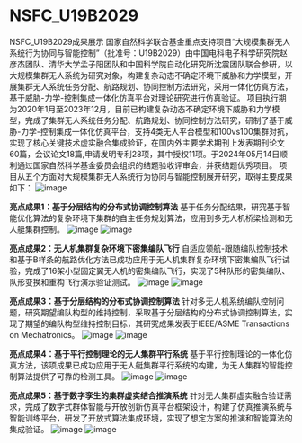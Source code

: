 # NSFC_U19B2029
NSFC_U19B2029成果展示
    国家自然科学联合基金重点支持项目“大规模集群无人系统行为协同与智能控制”（批准号：U19B2029）由中国电科电子科学研究院赵彦杰团队、清华大学孟子阳团队和中国科学院自动化研究所沈震团队联合参研，以大规模集群无人系统为研究对象，构建复杂动态不确定环境下威胁和力学模型，开展集群无人系统任务分配、航路规划、协同控制方法研究，采用一体化仿真方法，基于威胁-力学-控制集成一体化仿真平台对理论研究进行仿真验证。
    项目执行期为2020年1月至2023年12月，目前已构建复杂动态不确定环境下威胁和力学模型，完成了集群无人系统任务分配、航路规划、协同控制方法研究，研制了基于威胁-力学-控制集成一体化仿真平台，支持4类无人平台模型和100vs100集群对抗，实现了核心关键技术虚实融合集成验证，在国内外主要学术期刊上发表期刊论文60篇，会议论文18篇,申请发明专利28项，其中授权11项。于2024年05月14日顺利通过国家自然科学基金委员会组织的结题验收评审会，并获结题优秀项目。
    项目从五个方面对大规模集群无人系统行为协同与智能控制展开研究，取得主要成果如下：
    ![image](https://github.com/libaohua-new/NSFC_U19B2029/assets/59918892/2d328e50-d0cf-4822-9293-f5496cca11d4)

**亮点成果1：基于分层结构的分布式协调控制算法**
基于任务分配结果，研究基于智能优化算法的复杂环境下集群的自主任务规划算法，应用到多无人机桥梁检测和无人艇集群控制。
![image](https://github.com/libaohua-new/NSFC_U19B2029/assets/59918892/9a5a2ad7-1a51-49ec-a962-c6127834b483)
![image](https://github.com/libaohua-new/NSFC_U19B2029/assets/59918892/7de52648-ad85-4749-bd46-5b99f6e7e1b9)

**亮点成果2：无人机集群复杂环境下密集编队飞行**
    自适应领航-跟随编队控制技术和基于B样条的航路优化方法已成功应用于无人机集群复杂环境下密集编队飞行试验，完成了16架小型固定翼无人机的密集编队飞行，实现了5种队形的密集编队、队形变换和重构飞行演示验证测试。
    ![image](https://github.com/libaohua-new/NSFC_U19B2029/assets/59918892/72d2c2f0-f4c7-4ff5-b2dd-697d7ecd230d)
    ![image](https://github.com/libaohua-new/NSFC_U19B2029/assets/59918892/da37fdfa-e417-4248-abbe-cdab39cfa776)

**亮点成果3：基于分层结构的分布式协调控制算法**
    针对多无人机系统编队控制问题，研究期望编队构型的维持控制，采取基于分层结构的分布式协调控制算法，实现了期望的编队构型维持控制目标，其研究成果发表于IEEE/ASME Transactions on Mechatronics。
    ![image](https://github.com/libaohua-new/NSFC_U19B2029/assets/59918892/7a03df8c-57eb-466d-8cb9-cca9310f8d7d)
    ![image](https://github.com/libaohua-new/NSFC_U19B2029/assets/59918892/804759bd-3454-4e56-88d5-c8a0d1edc81f)

**亮点成果4：基于平行控制理论的无人集群平行系统**
    基于平行控制理论的一体化仿真方法，该项成果已成功应用于无人艇集群平行系统的构建，为无人集群的智能控制算法提供了可靠的检测工具。
    ![image](https://github.com/libaohua-new/NSFC_U19B2029/assets/59918892/f5d7d7ac-7aa3-4089-b983-b1b8c37bda3f)
    ![image](https://github.com/libaohua-new/NSFC_U19B2029/assets/59918892/1190fede-9170-44da-99e9-b2c45fdc6525)

**亮点成果5：基于数字孪生的集群虚实结合推演系统**
    针对无人集群虚实融合验证需求，完成了数字式群体智能与开放创新仿真平台框架设计，构建了仿真推演系统与智能训练平台，研发了开放式算法集成环境，实现了想定方案的推演和智能算法的集成验证。
    ![image](https://github.com/libaohua-new/NSFC_U19B2029/assets/59918892/dee5fe1e-a52f-4fb2-9207-81fa2fdd8ae3)
    ![image](https://github.com/libaohua-new/NSFC_U19B2029/assets/59918892/1efb5d2e-6d06-4cde-97a8-8a01605027c5)




    






